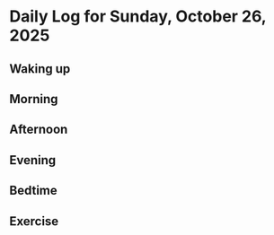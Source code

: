 # Daily Log for Sunday, October 26, 2025

## Waking up

## Morning

## Afternoon

## Evening

## Bedtime

## Exercise
